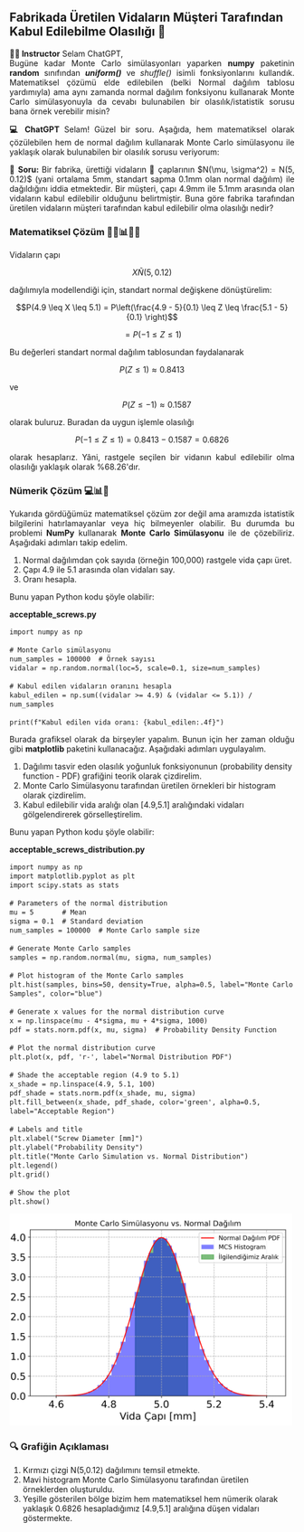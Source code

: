 <h2>Fabrikada Üretilen Vidaların Müşteri Tarafından Kabul Edilebilme Olasılığı 🔩</h2>

<p align="justify"><b>👨‍🏫 Instructor</b> Selam ChatGPT,<br>
Bugüne kadar Monte Carlo simülasyonları yaparken <b>numpy</b> paketinin <b>random</b> sınıfından <b><i>uniform()</i></b> ve <i></b>shuffle()</i></b> isimli fonksiyonlarını kullandık. Matematiksel çözümü elde edilebilen (belki Normal dağılım tablosu yardımıyla) ama aynı zamanda normal dağılım fonksiyonu kullanarak Monte Carlo simülasyonuyla da cevabı bulunabilen bir olasılık/istatistik sorusu bana örnek verebilir misin?</p>

<p align="justify"><b>💻 ChatGPT</b> Selam! Güzel bir soru. Aşağıda, hem matematiksel olarak çözülebilen hem de normal dağılım kullanarak Monte Carlo simülasyonu ile yaklaşık olarak bulunabilen bir olasılık sorusu veriyorum:</p>

<p align="justify"><b>📝 Soru:</b> Bir fabrika, ürettiği vidaların 🔩 çaplarının $N(\mu, \sigma^2) = N(5, 0.12)$ (yani ortalama 5mm, standart sapma 0.1mm olan normal dağılım) ile dağıldığını iddia etmektedir. Bir müşteri, çapı 4.9mm ile 5.1mm arasında olan vidaların kabul edilebilir olduğunu belirtmiştir. Buna göre fabrika tarafından üretilen vidaların müşteri tarafından kabul edilebilir olma olasılığı nedir?</p>

<h3>Matematiksel Çözüm 🤔💭📊🧮📝</h3>

<p align="justify">Vidaların çapı</p>

$$X \tilde N(5,0.12)$$ 

<p align="justify">dağılımıyla modellendiği için, standart normal değişkene dönüştürelim:</p>

$$P(4.9 \leq X \leq 5.1) = P\left(\frac{4.9 - 5}{0.1} \leq Z \leq \frac{5.1 - 5}{0.1} \right)$$

$$= P(-1 \leq Z \leq 1)$$

<p align="justify">Bu değerleri standart normal dağılım tablosundan faydalanarak</p>

$$P(Z \leq 1) \approx 0.8413$$

<p align="justify">ve</p>

$$\quad P(Z \leq -1) \approx 0.1587$$

<p align="justify">olarak buluruz. Buradan da uygun işlemle olasılığı</p>

$$P(-1 \leq Z \leq 1) = 0.8413 - 0.1587 = 0.6826$$

<p align="justify">olarak hesaplarız. Yâni, rastgele seçilen bir vidanın kabul edilebilir olma olasılığı yaklaşık olarak %68.26'dır.

<h3>Nümerik Çözüm 💻📊🧮</h3>

<p align="justify">Yukarıda gördüğümüz matematiksel çözüm zor değil ama aramızda istatistik bilgilerini hatırlamayanlar veya hiç bilmeyenler olabilir. Bu durumda bu problemi <b>NumPy</b> kullanarak <b>Monte Carlo Simülasyonu</b> ile de çözebiliriz. Aşağıdaki adımları takip edelim.</p>

<ol>
    <li>Normal dağılımdan çok sayıda (örneğin 100,000) rastgele vida çapı üret.</li>
    <li>Çapı 4.9 ile 5.1 arasında olan vidaları say.</li>
    <li>Oranı hesapla.</li>
</ol>

<p align="justify">Bunu yapan Python kodu şöyle olabilir:</p>

<b>acceptable_screws.py</b>

```
import numpy as np

# Monte Carlo simülasyonu
num_samples = 100000  # Örnek sayısı
vidalar = np.random.normal(loc=5, scale=0.1, size=num_samples)

# Kabul edilen vidaların oranını hesapla
kabul_edilen = np.sum((vidalar >= 4.9) & (vidalar <= 5.1)) / num_samples

print(f"Kabul edilen vida oranı: {kabul_edilen:.4f}")
```

<p align="justify">Burada grafiksel olarak da birşeyler yapalım. Bunun için her zaman olduğu gibi <b>matplotlib</b> paketini kullanacağız. Aşağıdaki adımları uygulayalım.</p>

<ol>
    <li>Dağılımı tasvir eden olasılık yoğunluk fonksiyonunun (probability density function - PDF) grafiğini teorik olarak çizdirelim.</li>
    <li>Monte Carlo Simülasyonu tarafından üretilen örnekleri bir histogram olarak çizdirelim.</li>
    <li>Kabul edilebilir vida aralığı olan [4.9,5.1] aralığındaki vidaları gölgelendirerek görselleştirelim.</li>
</ol>

<p align="justify">Bunu yapan Python kodu şöyle olabilir:</p>

<b>acceptable_screws_distribution.py</b>

```
import numpy as np
import matplotlib.pyplot as plt
import scipy.stats as stats

# Parameters of the normal distribution
mu = 5       # Mean
sigma = 0.1  # Standard deviation
num_samples = 100000  # Monte Carlo sample size

# Generate Monte Carlo samples
samples = np.random.normal(mu, sigma, num_samples)

# Plot histogram of the Monte Carlo samples
plt.hist(samples, bins=50, density=True, alpha=0.5, label="Monte Carlo Samples", color="blue")

# Generate x values for the normal distribution curve
x = np.linspace(mu - 4*sigma, mu + 4*sigma, 1000)
pdf = stats.norm.pdf(x, mu, sigma)  # Probability Density Function

# Plot the normal distribution curve
plt.plot(x, pdf, 'r-', label="Normal Distribution PDF")

# Shade the acceptable region (4.9 to 5.1)
x_shade = np.linspace(4.9, 5.1, 100)
pdf_shade = stats.norm.pdf(x_shade, mu, sigma)
plt.fill_between(x_shade, pdf_shade, color='green', alpha=0.5, label="Acceptable Region")

# Labels and title
plt.xlabel("Screw Diameter [mm]")
plt.ylabel("Probability Density")
plt.title("Monte Carlo Simulation vs. Normal Distribution")
plt.legend()
plt.grid()

# Show the plot
plt.show()
```

<img src="figure/screws.png" alt="Vidaların Kabul Edilebilirliği Problemi Grafiksel Yaklaşım" width="500" height="auto">

<h3>🔍 Grafiğin Açıklaması</h3>

<ol>
    <li>Kırmızı çizgi N(5,0.12) dağılımını temsil etmekte.</li>
    <li>Mavi histogram Monte Carlo Simülasyonu tarafından üretilen örneklerden oluşturuldu.</li>
    <li>Yeşille gösterilen bölge bizim hem matematiksel hem nümerik olarak yaklaşık 0.6826 hesapladığımız [4.9,5.1] aralığına düşen vidaları göstermekte.</li>
</ol>

